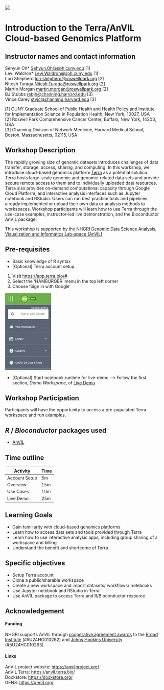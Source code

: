 ![](https://github.com/waldronlab/AnVILWorkshop/workflows/.github/workflows/basic_checks.yaml/badge.svg)

# Introduction to the Terra/AnVIL Cloud-based Genomics Platform

## Instructor names and contact information
Sehyun Oh* <Sehyun.Oh@sph.cuny.edu> [1]   
Levi Waldron* <Levi.Waldron@sph.cuny.edu> [1]   
Lori Shepherd <lori.shepherd@roswellpark.org> [2]   
Nitesh Turaga <Nitesh.Turaga@roswellpark.org> [2]   
Martin Morgan <martin.morgan@roswellpark.org> [2]   
BJ Stubbs <rebjh@channing.harvard.edu> [3]   
Vince Carey <stvjc@channing.harvard.edu> [3]    

[1] CUNY Graduate School of Public Health and Health Policy and Institute for Implementation Science in Population Health, New York, 10027, USA   
[2] Roswell Park Comprehensive Cancer Center, Buffalo, New York, 14203, USA   
[3] Channing Division of Network Medicine, Harvard Medical School, Boston, Massachusetts, 02115, USA 
   
   

## Workshop Description

The rapidly growing size of genomic datasets introduces 
challenges of data transfer, storage, access, sharing, and computing. In this workshop, 
we introduce cloud-based genomics platform [Terra](https://anvil.terra.bio/) 
as a potential solution. Terra hosts large-scale genomic and genomic-related data 
sets and provide secure remote access to them and to individually uploaded data resources. Terra
also provides on-demand computational capacity through Google Cloud Platform, and 
interactive analysis interfaces such as Jupyter notebook and RStudio. Users can 
run best practice tools and pipelines already implemented or upload their own
data or analysis methods to workspaces. Workshop participants will learn how to
use Terra through the use-case examples, instructor-led live demonstration, and the 
Bioconductor AnVIL package. 

This workshop is supported by the [NHGRI Genomic Data Science Analysis, Visualization and Informatics Lab-space (AnVIL)](https://anvilproject.org/)


## Pre-requisites

* Basic knowledge of R syntax
* [Optional] Terra account setup     
1. Visit https://app.terra.bio/#    
2. Select the ‘HAMBURGER’ menu in the top left corner   
3. Choose ‘Sign in with Google’   

<img src="vignettes/images/signin.png" alt="Sign-in" style="width:150px;height:250px;">

* [Optional] Start notebook runtime for live-demo --> Follow the first section, *Demo Workspace*, of [Live Demo](http://waldronlab.io/AnVILWorkshop/articles/live-demo.html)

## Workshop Participation

Participants will have the opportunity to access a pre-populated Terra workspace and run examples. 

## _R_ / _Bioconductor_ packages used

* [AnVIL](https://github.com/Bioconductor/AnVIL)

## Time outline

| Activity                                              | Time |
|-------------------------------------------------------|------|
| Account Setup                                         | 5m   |
| Overview                                              | 15m  |
| Use Cases                                             | 10m  |
| Live Demo                                             | 25m  |


## Learning Goals

* Gain familiarity with cloud-based genomics platforms
* Learn how to access data sets and tools provided through Terra
* Learn how to use interactive analysis apps, including group sharing of a workspace and billing
* Understand the benefit and shortcome of Terra
 
## Specific objectives

* Setup Terra account
* Clone a public/sharable workspace 
* Create a new workspace and import datasets/ workflows/ notebooks
* Use Jupyter notebook and RStudio in Terra
* Use AnVIL package to access Terra and R/Bioconductor resource
  
## Acknowledgement
#### Funding
NHGRI supports AnVIL through [cooperative agreement awards](https://www.genome.gov/Funded-Programs-Projects/Computational-Genomics-and-Data-Science-Program/Genomic-Analysis-Visualization-Informatics-Lab-space-AnVIL#awards) to the [Broad Institute](https://projectreporter.nih.gov/project_info_description.cfm?aid=9788512&icde=46222930&ddparam=&ddvalue=&ddsub=&cr=1&csb=default&cs=ASC&pball=) (#5U24HG010262) and [Johns Hopkins University](https://projectreporter.nih.gov/project_info_description.cfm?aid=9789931&icde=46222940&ddparam=&ddvalue=&ddsub=&cr=2&csb=default&cs=ASC&pball=) (#5U24HG010263).

#### Links
AnVIL project website: https://anvilproject.org/   
AnVIL Terra: https://anvil.terra.bio/   
Dockstore: https://dockstore.org/   
GEN3: https://gen3.org/     



